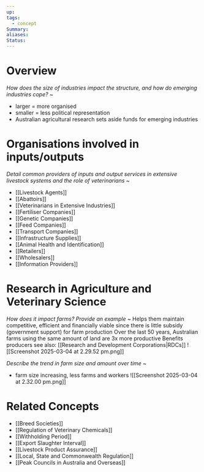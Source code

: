 ```yaml
---
up: 
tags:
  - concept
Summary: 
aliases: 
Status:
---
```

# Overview
*How does the size of industries impact the structure, and how do emerging industries cope?*
~
- larger = more organised
- smaller = less political representation
- Australian agricultural research sets aside funds for emerging industries

# Organisations involved in inputs/outputs
*Detail common providers of inputs and output services in extensive livestock systems and the role of veterinarians*
~
- [[Livestock Agents]]
- [[Abattoirs]]
- [[Veterinarians in Extensive Industries]]
- [[Fertiliser Companies]]
- [[Genetic Companies]]
- [[Feed Companies]]
- [[Transport Companies]]
- [[Infrastructure Supplies]]
- [[Animal Health and Identification]]
- [[Retailers]]
- [[Wholesalers]]
- [[Information Providers]]

# Research in Agriculture and Veterinary Science
*How does it impact farms? Provide an example*
~
Helps them maintain competitive, efficient and financially viable since there is little subsidy (government support) for farm production
Over the last 50 years, Australian farms using the same amount of land are 3x more productive
Benefits producers
see also: [[Research and Development Corporations|RDCs]]
![[Screenshot 2025-03-04 at 2.29.52 pm.png]]
<!--SR:!2025-03-10,1,210-->

*Describe the trend in farm size and amount over time*
~
- farm size increasing, less farms and workers
![[Screenshot 2025-03-04 at 2.32.00 pm.png]]

# Related Concepts
- [[Breed Societies]]
- [[Regulation of Veterinary Chemicals]]
- [[Withholding Period]]
- [[Export Slaughter Interval]]
- [[Livestock Product Assurance]]
- [[Local, State and Commonwealth Regulation]]
- [[Peak Councils in Australia and Overseas]]